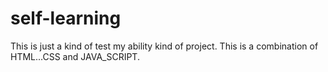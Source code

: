 # self-learning
This is just a kind of test my ability kind of project.
This is a combination of HTML...CSS and JAVA_SCRIPT.

